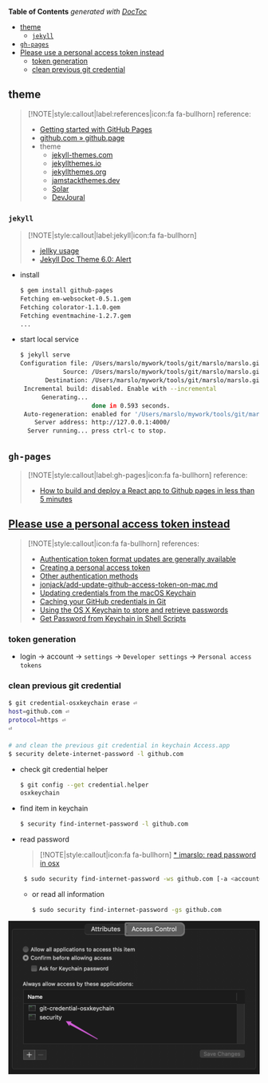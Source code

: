 <!-- START doctoc generated TOC please keep comment here to allow auto update -->
<!-- DON'T EDIT THIS SECTION, INSTEAD RE-RUN doctoc TO UPDATE -->
**Table of Contents**  *generated with [DocToc](https://github.com/thlorenz/doctoc)*

- [theme](#theme)
  - [`jekyll`](#jekyll)
- [`gh-pages`](#gh-pages)
- [Please use a personal access token instead](#please-use-a-personal-access-token-instead)
  - [token generation](#token-generation)
  - [clean previous git credential](#clean-previous-git-credential)

<!-- END doctoc generated TOC please keep comment here to allow auto update -->

## theme

> [!NOTE|style:callout|label:references|icon:fa fa-bullhorn]
> reference:
> - [Getting started with GitHub Pages](https://docs.github.com/en/pages/getting-started-with-github-pages)
> - [github.com » github.page](https://docs.github.com/en/github/working-with-github-pages)
> - theme
>   - [jekyll-themes.com](https://jekyll-themes.com/)
>   - [jekyllthemes.io](https://jekyllthemes.io/)
>   - [jekyllthemes.org](http://jekyllthemes.org/)
>   - [jamstackthemes.dev](https://jamstackthemes.dev/ssg/jekyll/)
>   - [Solar](https://jekyll-themes.com/solar/)
>   - [DevJoural](https://hemang.dev/DevJournal/)

### `jekyll`

> [!NOTE|style:callout|label:jekyll|icon:fa fa-bullhorn]
> - [jellky usage](https://kbroman.org/simple_site/pages/local_test.html)
> - [Jekyll Doc Theme 6.0: Alert](https://idratherbewriting.com/documentation-theme-jekyll/mydoc_alerts.html)

- install
  ```bash
  $ gem install github-pages
  Fetching em-websocket-0.5.1.gem
  Fetching colorator-1.1.0.gem
  Fetching eventmachine-1.2.7.gem
  ...
  ```

- start local service
  ```bash
  $ jekyll serve
  Configuration file: /Users/marslo/mywork/tools/git/marslo/marslo.github.io/_config.yml
              Source: /Users/marslo/mywork/tools/git/marslo/marslo.github.io
         Destination: /Users/marslo/mywork/tools/git/marslo/marslo.github.io/_site
   Incremental build: disabled. Enable with --incremental
        Generating...
                      done in 0.593 seconds.
   Auto-regeneration: enabled for '/Users/marslo/mywork/tools/git/marslo/marslo.github.io'
      Server address: http://127.0.0.1:4000/
    Server running... press ctrl-c to stop.
  ```

## `gh-pages`

> [!NOTE|style:callout|label:gh-pages|icon:fa fa-bullhorn]
> reference:
> - [How to build and deploy a React app to Github pages in less than 5 minutes](https://medium.com/mobile-web-dev/how-to-build-and-deploy-a-react-app-to-github-pages-in-less-than-5-minutes-d6c4ffd30f14)

## [Please use a personal access token instead](https://github.blog/2020-12-15-token-authentication-requirements-for-git-operations/)

> [!NOTE|style:callout|icon:fa fa-bullhorn]
> references:
> - [Authentication token format updates are generally available](https://github.blog/changelog/2021-03-31-authentication-token-format-updates-are-generally-available/)
> - [Creating a personal access token](https://docs.github.com/en/github/authenticating-to-github/keeping-your-account-and-data-secure/creating-a-personal-access-token)
> - [Other authentication methods](https://docs.github.com/en/rest/overview/other-authentication-methods#basic-authentication)
> - [jonjack/add-update-github-access-token-on-mac.md](https://gist.github.com/jonjack/bf295d4170edeb00e96fb158f9b1ba3c)
> - [Updating credentials from the macOS Keychain](https://docs.github.com/en/get-started/getting-started-with-git/updating-credentials-from-the-macos-keychain)
> - [Caching your GitHub credentials in Git](https://docs.github.com/en/get-started/getting-started-with-git/caching-your-github-credentials-in-git)
> - [Using the OS X Keychain to store and retrieve passwords](https://www.netmeister.org/blog/keychain-passwords.html)
> - [Get Password from Keychain in Shell Scripts](https://scriptingosx.com/2021/04/get-password-from-keychain-in-shell-scripts/)

### token generation
- login -> account -> `settings` -> `Developer settings` -> `Personal access tokens`

### clean previous git credential
```bash
$ git credential-osxkeychain erase ⏎
host=github.com ⏎
protocol=https ⏎
⏎

# and clean the previous git credential in keychain Access.app
$ security delete-internet-password -l github.com
```

- check git credential helper
  ```bash
  $ git config --get credential.helper
  osxkeychain
  ```

- find item in keychain
  ```bash
  $ security find-internet-password -l github.com
  ```

- read password

  > [!NOTE|style:callout|icon:fa fa-bullhorn]
  > [* imarslo: read password in osx](../../osx/util.html#get-wifi-password)

  ```bash
   $ sudo security find-internet-password -ws github.com [-a <account@mail.com>]
  ```

  - or read all information
    ```bash
    $ sudo security find-internet-password -gs github.com
    ```

![read password from keychain via `/usr/bin/security`](../../screenshot/git/git-keychain-token.png)
